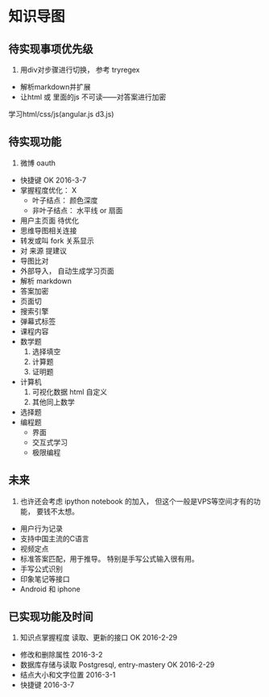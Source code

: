 # 知识导图

## 待实现事项优先级

1. 用div对步骤进行切换， 参考 tryregex
-  解析markdown并扩展
-  让html 或 里面的js 不可读——对答案进行加密

学习html/css/js(angular.js d3.js)

## 待实现功能

1. 微博 oauth
-  快捷键                    OK  2016-3-7
-  掌握程度优化：                                X
    - 叶子结点： 颜色深度
    - 非叶子结点： 水平线 or 扇面
-  用户主页面                        待优化
-  思维导图相关连接
-  转发或叫 fork 关系显示
-  对 来源 提建议
-  导图比对
-  外部导入， 自动生成学习页面
-  解析 markdown
-  答案加密
-  页面切
-  搜索引擎
-  弹幕式标签
-  课程内容
-  数学题
    1. 选择填空
    2. 计算题
    3. 证明题
-  计算机
    1. 可视化数据 html 自定义
    2. 其他同上数学
-  选择题
-  编程题
    - 界面
    - 交互式学习
    - 极限编程

## 未来

1. 也许还会考虑 ipython notebook 的加入， 但这个一般是VPS等空间才有的功能， 要钱不太想。
-  用户行为记录
-  支持中国主流的C语言
-  视频定点
-  标准答案匹配，用于推导。 特别是手写公式输入很有用。
-  手写公式识别
-  印象笔记等接口
-  Android 和 iphone

## 已实现功能及时间

1. 知识点掌握程度 读取、更新的接口   OK    2016-2-29
-  修改和删除属性                       2016-3-2
-  数据库存储与读取 Postgresql, entry-mastery    OK   2016-2-29
-  结点大小和文字位置                    2016-3-1
-  快捷键                                2016-3-7